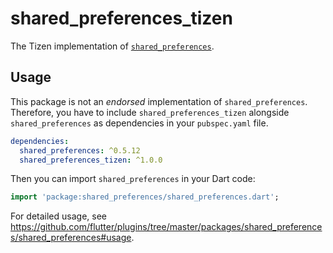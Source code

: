 # shared_preferences_tizen

The Tizen implementation of [`shared_preferences`](https://github.com/flutter/plugins/tree/master/packages/shared_preferences).

## Usage

This package is not an _endorsed_ implementation of `shared_preferences`. Therefore, you have to include `shared_preferences_tizen` alongside `shared_preferences` as dependencies in your `pubspec.yaml` file.

```yaml
dependencies:
  shared_preferences: ^0.5.12
  shared_preferences_tizen: ^1.0.0
```

Then you can import `shared_preferences` in your Dart code:

```dart
import 'package:shared_preferences/shared_preferences.dart';
```

For detailed usage, see https://github.com/flutter/plugins/tree/master/packages/shared_preferences/shared_preferences#usage.
